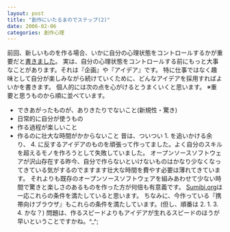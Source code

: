 ```yaml
---
layout: post
title: "創作にいたるまのでステップ(2)"
date: 2006-02-06
categories: 創作心理
---
```

前回、新しいものを作る場合、いかに自分の心理状態をコントロールするかが重要だと[書きました](http://www.netfort.gr.jp/~kiyoka/diary/?date=20060124)。
実は、自分の心理状態をコントロールする前にもっと大事なことがあります。それは『企画』や『アイデア』です。
特に仕事ではなく趣味として自分が楽しみながら続けていくために、どんなアイデアを採用すればよいかを書きます。
個人的には次の点を心がけるとうまくいくと思います。
※重要と思うものから順に並べています。
- できあがったものが、ありきたりでないこと(新規性・驚き)
- 日常的に自分が使うもの
- 作る過程が楽しいこと
- 作るのに壮大な時間がかからないこと
昔は、ついつい 1. を追いかける余り、 4. に反するアイデアのものを頑張って作ってました。よく自分のスキルを超えるモノを作ろうとして失敗していました。
オープンソースソフトウェアが沢山存在する昨今、自分で作らないといけないものはかなり少なくなってきている気がするのでますます壮大な時間を費やす必要は薄れてきています。
それよりも既存のオープンソースソフトウェアを組みあわせて少ない時間で驚きと楽しさのあるものを作った方が何倍も有意義です。
[Sumibi.org](http://www.sumibi.org/)は一応これらの条件を満たしていると思います。
ちなみに、今作っている『携帯向けブラウザ』もこれらの条件を満たしています。(但し、順番は 2. 1. 3. 4. かな？)
問題は、作るスピードよりもアイデアが生れるスピードのほうが早いということですかね。^_^;
